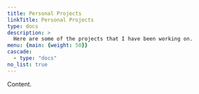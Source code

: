 ```yaml
---
title: Personal Projects
linkTitle: Personal Projects
type: docs
description: >
  Here are some of the projects that I have been working on.
menu: {main: {weight: 50}}
cascade:
  - type: "docs"
no_list: true
---
```


Content.
  